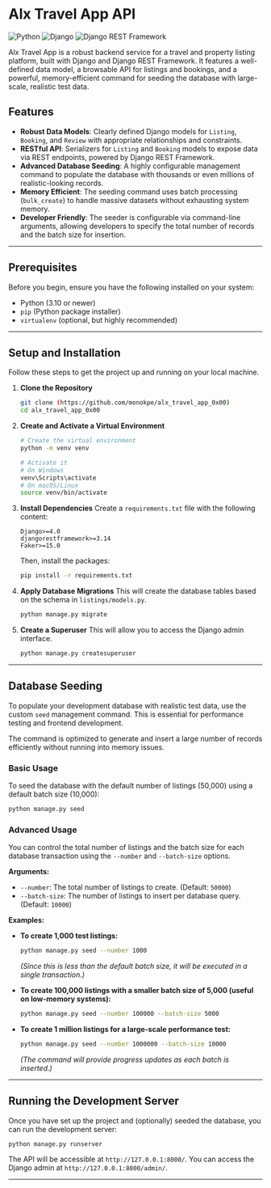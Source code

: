 # Alx Travel App API

![Python](https://img.shields.io/badge/Python-3.10%2B-blue.svg)
![Django](https://img.shields.io/badge/Django-4.2%2B-darkgreen.svg)
![Django REST Framework](https://img.shields.io/badge/DRF-3.14%2B-red.svg)

Alx Travel App is a robust backend service for a travel and property listing platform, built with Django and Django REST Framework. It features a well-defined data model, a browsable API for listings and bookings, and a powerful, memory-efficient command for seeding the database with large-scale, realistic test data.

## Features

- **Robust Data Models**: Clearly defined Django models for `Listing`, `Booking`, and `Review` with appropriate relationships and constraints.
- **RESTful API**: Serializers for `Listing` and `Booking` models to expose data via REST endpoints, powered by Django REST Framework.
- **Advanced Database Seeding**: A highly configurable management command to populate the database with thousands or even millions of realistic-looking records.
- **Memory Efficient**: The seeding command uses batch processing (`bulk_create`) to handle massive datasets without exhausting system memory.
- **Developer Friendly**: The seeder is configurable via command-line arguments, allowing developers to specify the total number of records and the batch size for insertion.

---

## Prerequisites

Before you begin, ensure you have the following installed on your system:

- Python (3.10 or newer)
- `pip` (Python package installer)
- `virtualenv` (optional, but highly recommended)

---

## Setup and Installation

Follow these steps to get the project up and running on your local machine.

1.  **Clone the Repository**

    ```bash
    git clone (https://github.com/monokpe/alx_travel_app_0x00)
    cd alx_travel_app_0x00
    ```

2.  **Create and Activate a Virtual Environment**

    ```bash
    # Create the virtual environment
    python -m venv venv

    # Activate it
    # On Windows
    venv\Scripts\activate
    # On macOS/Linux
    source venv/bin/activate
    ```

3.  **Install Dependencies**
    Create a `requirements.txt` file with the following content:

    ```
    Django>=4.0
    djangorestframework>=3.14
    Faker>=15.0
    ```

    Then, install the packages:

    ```bash
    pip install -r requirements.txt
    ```

4.  **Apply Database Migrations**
    This will create the database tables based on the schema in `listings/models.py`.

    ```bash
    python manage.py migrate
    ```

5.  **Create a Superuser**
    This will allow you to access the Django admin interface.
    ```bash
    python manage.py createsuperuser
    ```

---

## Database Seeding

To populate your development database with realistic test data, use the custom `seed` management command. This is essential for performance testing and frontend development.

The command is optimized to generate and insert a large number of records efficiently without running into memory issues.

### Basic Usage

To seed the database with the default number of listings (50,000) using a default batch size (10,000):

```bash
python manage.py seed
```

### Advanced Usage

You can control the total number of listings and the batch size for each database transaction using the `--number` and `--batch-size` options.

**Arguments:**

- `--number`: The total number of listings to create. (Default: `50000`)
- `--batch-size`: The number of listings to insert per database query. (Default: `10000`)

**Examples:**

- **To create 1,000 test listings:**

  ```bash
  python manage.py seed --number 1000
  ```

  _(Since this is less than the default batch size, it will be executed in a single transaction.)_

- **To create 100,000 listings with a smaller batch size of 5,000 (useful on low-memory systems):**

  ```bash
  python manage.py seed --number 100000 --batch-size 5000
  ```

- **To create 1 million listings for a large-scale performance test:**
  ```bash
  python manage.py seed --number 1000000 --batch-size 10000
  ```
  _(The command will provide progress updates as each batch is inserted.)_

---

## Running the Development Server

Once you have set up the project and (optionally) seeded the database, you can run the development server:

```bash
python manage.py runserver
```

The API will be accessible at `http://127.0.0.1:8000/`. You can access the Django admin at `http://127.0.0.1:8000/admin/`.

---
